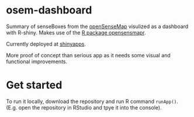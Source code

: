 # osem-dashboard

Summary of senseBoxes from the [openSenseMap](https://opensensemap.org/) visulized as a dashboard with R-shiny. 
Makes use of the [R package opensensmapr](https://cran.r-project.org/package=opensensmapr).

Currently deployed at [shinyapps](https://sten.shinyapps.io/osem-dashboard/).

More proof of concept than serious app as it needs some visual and functional improvements.


# Get started

To run it locally, download the repository and run R command `runApp()`. (E.g. open the repository in RStudio and tpye it into the console).
